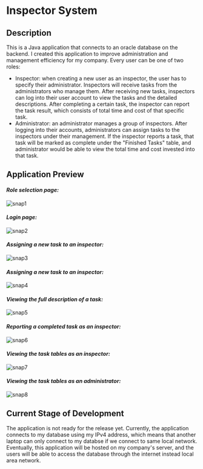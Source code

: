 # Inspector System
## Description
This is a Java application that connects to an oracle database on the backend. I created this application to improve administration and management efficiency for my company. 
Every user can be one of two roles:
- Inspector: when creating a new user as an inspector, the user has to specify their administrator. Inspectors will receive tasks from the administrators who manage them. 
After receiving new tasks, inspectors can log into their user account to view the tasks and the detailed descriptions. After completing a certain task, the inspector can report the 
task result, which consists of total time and cost of that specific task. 
- Administrator: an administrator manages a group of inspectors. After logging into their accounts, administrators can assign tasks to the inspectors under their management.
If the inspector reports a task, that task will be marked as complete under the "Finished Tasks" table, and administrator would be able to view the total time and cost invested into
that task.

## Application Preview
#### *Role selection page:*  
![snap1](https://github.com/linknacro/Inspector-System/blob/master/previews/snap1.png)
#### *Login page:*    
![snap2](https://github.com/linknacro/Inspector-System/blob/master/previews/snap2.png)
#### *Assigning a new task to an inspector:*  
![snap3](https://github.com/linknacro/Inspector-System/blob/master/previews/snap3.png)
#### *Assigning a new task to an inspector:*  
![snap4](https://github.com/linknacro/Inspector-System/blob/master/previews/snap4.png)
#### *Viewing the full description of a task:*  
![snap5](https://github.com/linknacro/Inspector-System/blob/master/previews/snap5.png)
#### *Reporting a completed task as an inspector:*  
![snap6](https://github.com/linknacro/Inspector-System/blob/master/previews/snap6.png)
#### *Viewing the task tables as an inspector:*  
![snap7](https://github.com/linknacro/Inspector-System/blob/master/previews/snap7.png)
#### *Viewing the task tables as an administrator:* 
![snap8](https://github.com/linknacro/Inspector-System/blob/master/previews/snap8.png)

## Current Stage of Development
The application is not ready for the release yet. Currently, the application connects to my database using my IPv4 address, which means that another laptop can only connect to my databse if we connect to same local network. Eventually, this application will be hosted on my company's server, and the users will be able to access the database through the 
internet instead local area network.
